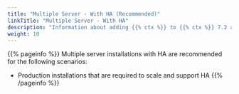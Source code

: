 ```yaml
---
title: "Multiple Server - With HA (Recommended)"
linkTitle: "Multiple Server - With HA"
description: "Information about adding {{% ctx %}} to {{% ctx %}} 7.2 across multiple on-premise servers with high availability (HA), including: information about components, supported architectures, server requirements, pre-installation steps and installation instructions."
weight: 10
---
```


{{% pageinfo %}}
Multiple server installations with HA are recommended for the following scenarios:

* Production installations that are required to scale and support HA
{{% /pageinfo %}}
